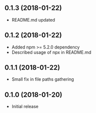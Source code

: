 ## 0.1.3 (2018-01-22)

- README.md updated

## 0.1.2 (2018-01-22)

- Added npm >= 5.2.0 dependency
- Described usage of npx in README.md

## 0.1.1 (2018-01-22)

- Small fix in file paths gathering

## 0.1.0 (2018-01-20)

- Initial release
